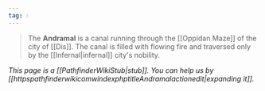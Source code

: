 ```yaml
---
tag: 💧
---
```

> The **Andramal** is a canal running through the [[Oppidan Maze]] of the city of [[Dis]]. The canal is filled with flowing fire and traversed only by the [[Infernal|infernal]] city's nobility.



*This page is a [[PathfinderWikiStub|stub]]. You can help us by [[httpspathfinderwikicomwindexphptitleAndramalactionedit|expanding it]].*








